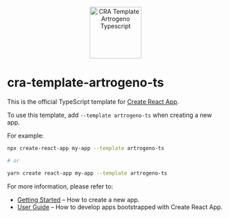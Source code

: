 <p align="center">
  <a href="readme/">
    <img src="https://github.com/Artrogeno/cra-template-artrogeno-ts/blob/master/src/assets/images/logo.svg" width=120 height=120 alt="CRA Template Artrogeno Typescript" />
  </a>
</p>

# cra-template-artrogeno-ts

This is the official TypeScript template for [Create React App](https://github.com/facebook/create-react-app).

To use this template, add `--template artrogeno-ts` when creating a new app.

For example:

```sh
npx create-react-app my-app --template artrogeno-ts

# or

yarn create react-app my-app --template artrogeno-ts
```

For more information, please refer to:

- [Getting Started](https://create-react-app.dev/docs/getting-started) – How to create a new app.
- [User Guide](https://create-react-app.dev) – How to develop apps bootstrapped with Create React App.
